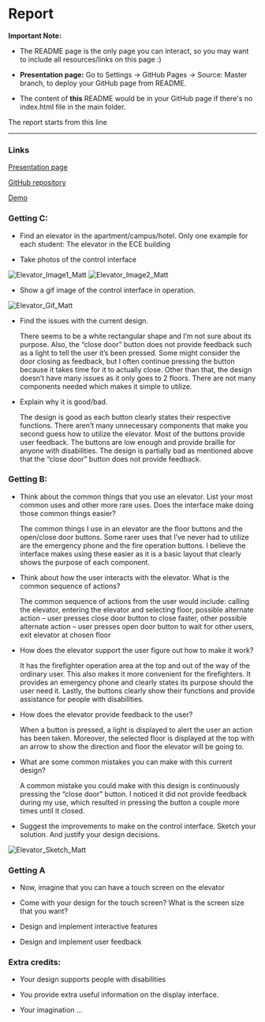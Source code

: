 # Report 

**Important Note:**

- The README page is the only page you can interact, so you may want to include all resources/links on this page :)

- **Presentation page:** Go to Settings -> GitHub Pages -> Source: Master branch, to deploy your GitHub page from README. 

- The content of **this** README would be in your GitHub page if there's no index.html file in the main folder.

The report starts from this line

---


### Links
[Presentation page](https://msilva2248.github.io/p1.Matthew.Silva/)

[GitHub repository](https://github.com/msilva2248/p1.Matthew.Silva)

[Demo](https://media.giphy.com/media/NXVF5ZL5lLwcvSuFdI/giphy.gif)

### Getting C:
- Find an elevator in the apartment/campus/hotel. Only one example for each student: The elevator in the ECE building

- Take photos of the control interface

![Elevator_Image1_Matt](one.jpeg)
![Elevator_Image2_Matt](two.jpeg)

-  Show a gif image of the control interface in operation.

![Elevator_Gif_Matt]([https://media.giphy.com/media/NXVF5ZL5lLwcvSuFdI/giphy.gif](https://media.giphy.com/media/fDlrDf6loVRfD7FUP7/giphy.gif))

- Find the issues with the current design.

    There seems to be a white rectangular shape and I’m not sure about its purpose. Also, the “close door” button does not provide feedback such as a light to tell the user it’s been pressed. Some might consider the door closing as feedback, but I often continue pressing the button because it takes time for it to actually close. Other than that, the design doesn’t have many issues as it only goes to 2 floors. There are not many components needed which makes it simple to utilize.

- Explain why it is good/bad.

    The design is good as each button clearly states their respective functions. There aren’t many unnecessary components that make you second guess how to utilize the elevator. Most of the buttons provide user feedback. The buttons are low enough and provide braille for anyone with disabilities. The design is partially bad as mentioned above that the “close door” button does not provide feedback.


### Getting B:
- Think about the common things that you use an elevator. List your most common uses and other more rare uses. Does the interface make doing those common things easier?

    The common things I use in an elevator are the floor buttons and the open/close door buttons. Some rarer uses that I’ve never had to utilize are the emergency phone and the fire operation buttons. I believe the interface makes using these easier as it is a basic layout that clearly shows the purpose of each component.

- Think about how the user interacts with the elevator. What is the common sequence of actions?

    The common sequence of actions from the user would include:
    calling the elevator, entering the elevator and selecting floor, possible alternate action – user presses close door button to close faster, other possible alternate action – user presses open door button to wait for other users, exit elevator at chosen floor


- How does the elevator support the user figure out how to make it work?

    It has the firefighter operation area at the top and out of the way of the ordinary user. This also makes it more convenient for the firefighters. It provides an emergency phone and clearly states its purpose should the user need it. Lastly, the buttons clearly show their functions and provide assistance for people with disabilities.

- How does the elevator provide feedback to the user?

    When a button is pressed, a light is displayed to alert the user an action has been taken. Moreover, the selected floor is displayed at the top with an arrow to show the direction and floor the elevator will be going to.

- What are some common mistakes you can make with this current design?

    A common mistake you could make with this design is continuously pressing the “close door” button. I noticed it did not provide feedback during my use, which resulted in pressing the button a couple more times until it closed.

- Suggest the improvements to make on the control interface. Sketch your solution. And justify your design decisions.

![Elevator_Sketch_Matt](p1.Matthew.Silva.png)

### Getting A

- Now, imagine that you can have a touch screen on the elevator

- Come with your design for the touch screen? What is the screen size that you want?

- Design and implement interactive features

- Design and implement user feedback

### Extra credits:

- Your design supports people with disabilities

- You provide extra useful information on the display interface.

- Your imagination ...
